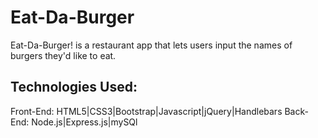 # Eat-Da-Burger
Eat-Da-Burger! is a restaurant app that lets users input the names of burgers they'd like to eat.

## Technologies Used: 
Front-End: HTML5|CSS3|Bootstrap|Javascript|jQuery|Handlebars
Back-End: Node.js|Express.js|mySQl
